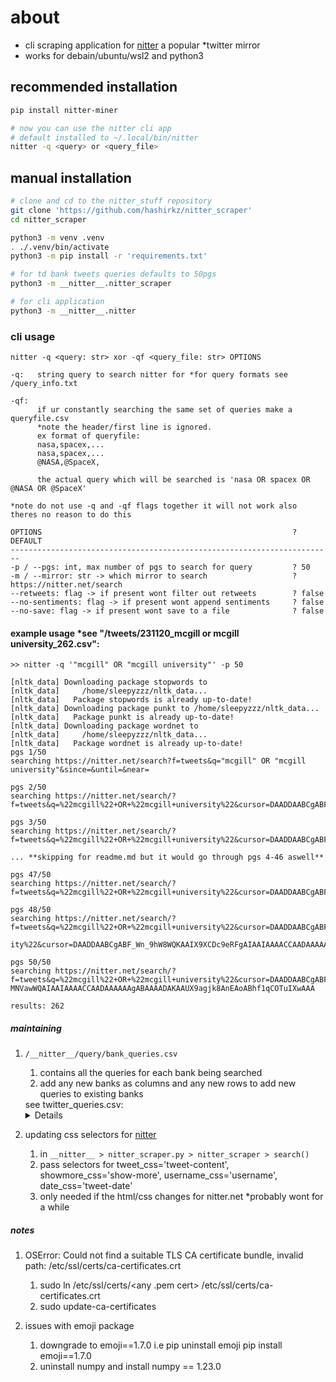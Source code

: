 # about
- cli scraping application for [nitter](https://nitter.net/search) a popular *twitter mirror    
- works for debain/ubuntu/wsl2 and python3 

## recommended installation
```bash
pip install nitter-miner

# now you can use the nitter cli app 
# default installed to ~/.local/bin/nitter
nitter -q <query> or <query_file> 
```
## manual installation
```bash
# clone and cd to the nitter_stuff repository
git clone 'https://github.com/hashirkz/nitter_scraper'
cd nitter_scraper

python3 -m venv .venv
. ./.venv/bin/activate
python3 -m pip install -r 'requirements.txt'

# for td bank tweets queries defaults to 50pgs
python3 -m __nitter__.nitter_scraper

# for cli application
python3 -m __nitter__.nitter
```  
### cli usage  
```
nitter -q <query: str> xor -qf <query_file: str> OPTIONS

-q:   string query to search nitter for *for query formats see /query_info.txt

-qf: 
      if ur constantly searching the same set of queries make a queryfile.csv
      *note the header/first line is ignored.
      ex format of queryfile:
      nasa,spacex,...
      nasa,spacex,...
      @NASA,@SpaceX,

      the actual query which will be searched is 'nasa OR spacex OR @NASA OR @SpaceX'

*note do not use -q and -qf flags together it will not work also theres no reason to do this

OPTIONS                                                        ? DEFAULT
------------------------------------------------------------------------
-p / --pgs: int, max number of pgs to search for query         ? 50
-m / --mirror: str -> which mirror to search                   ? https://nitter.net/search
--retweets: flag -> if present wont filter out retweets        ? false
--no-sentiments: flag -> if present wont append sentiments     ? false
--no-save: flag -> if present wont save to a file              ? false
```

#### example usage *see "/tweets/231120_mcgill or mcgill university_262.csv":  
```
>> nitter -q '"mcgill" OR "mcgill university"' -p 50

[nltk_data] Downloading package stopwords to
[nltk_data]     /home/sleepyzzz/nltk_data...
[nltk_data]   Package stopwords is already up-to-date!
[nltk_data] Downloading package punkt to /home/sleepyzzz/nltk_data...
[nltk_data]   Package punkt is already up-to-date!
[nltk_data] Downloading package wordnet to
[nltk_data]     /home/sleepyzzz/nltk_data...
[nltk_data]   Package wordnet is already up-to-date!
pgs 1/50
searching https://nitter.net/search?f=tweets&q="mcgill" OR "mcgill university"&since=&until=&near=

pgs 2/50
searching https://nitter.net/search/?f=tweets&q=%22mcgill%22+OR+%22mcgill+university%22&cursor=DAADDAABCgABF_Wn_9hW8WQKAAIX9abby9rQJAAIAAIAAAACCAADAAAAAAgABAAAAAAKAAUX9agjk8AnEAoABhf1qCOTv9jwAAA

pgs 3/50
searching https://nitter.net/search/?f=tweets&q=%22mcgill%22+OR+%22mcgill+university%22&cursor=DAADDAABCgABF_Wn_9hW8WQKAAIX9aVlDpsgwgAIAAIAAAACCAADAAAAAAgABAAAAAEKAAUX9agjk8AnEAoABhf1qCOTv7HgAAA

... **skipping for readme.md but it would go through pgs 4-46 aswell**

pgs 47/50
searching https://nitter.net/search/?f=tweets&q=%22mcgill%22+OR+%22mcgill+university%22&cursor=DAADDAABCgABF_Wn_9hW8WQKAAIX9XJLTpaRRgAIAAIAAAACCAADAAAAAAgABAAAAC0KAAUX9agjk8AnEAoABhf1qCOTuPsgAAA

pgs 48/50
searching https://nitter.net/search/?f=tweets&q=%22mcgill%22+OR+%22mcgill+university%22&cursor=DAADDAABCgABF_Wn_9hW8WQKAAIX9XFuEpcAQwAIAAIAAAACCAADAAAAAAgABAAAAC4KAAUX9agjk8AnEAoABhf1qCOTuNQQAAA

ity%22&cursor=DAADDAABCgABF_Wn_9hW8WQKAAIX9XCDc9eRFgAIAAIAAAACCAADAAAAAAgABAAAAC8KAAUX9agjk8AnEAoABhf1qCOTuK0AAAA       

pgs 50/50
searching https://nitter.net/search/?f=tweets&q=%22mcgill%22+OR+%22mcgill+university%22&cursor=DAADDAABCgABF_Wn_9hW8WQKAAIX9W-MNVawWQAIAAIAAAACCAADAAAAAAgABAAAADAKAAUX9agjk8AnEAoABhf1qCOTuIXwAAA

results: 262
```

##### maintaining
1. `/__nitter__/query/bank_queries.csv`
   1. contains all the queries for each bank being searched
   2. add any new banks as columns and any new rows to add new queries to existing banks
   <summary>
   see twitter_queries.csv:
   <details>

   | bmo                 | cibc                               | rbc                         | scotiabank      | td                  |
   |---------------------|------------------------------------|-----------------------------|-----------------|---------------------|
   | @BMO                | CIBC                               | RBCNewsroom                 | Scotiabank      | TDbank              |
   | BMO Field           | CIBCInnovation                     | RBC Newsroom                | ScotiabankHelps | TD Bank             |
   | BMOVanMarathon      | BanqueCIBC                         | RBC_Newsroom                | ScotiabankArena | TD_Bank             |
   | BMOmedia            | TorontoRun                         | @RBC                        | ScotiabankCtr   | TDCanada            |
   | BMOHarrisBank       | CIBC_FCIB                          | RBCCanada                   | ScotiabankTT    | TD Canada           |
   | Bank Of Montreal    | CIBCFCIBBS                         | RBC Canada                  | ScotiabankGY    | TDEconomics         |
   | BankOfMontreal      | CIBCFCIBJM                         | RBC_Canada                  | sccniagara      | TD Economics        |
   | BMO Bank            | CIBCCareers                        | RBCGAMAdvisor               | ScotiaEconomics | TDDirectInvest      |
   | BMO_Bank            | CCS_RFTC_OG                        | RBCGAMNews                  | scotiahockey    | TD DirectInvest     |
   | BMO Capital Markets | CIBCMellon                         | RBC4Students                | GillerPrize     | TD_DirectInvest     |
   | BMO_Media           | CIBCFCIBBB                         | RBCCareers                  | RunCRS          | TDCareers           |
   | lifeatbmo           | CIBC_PWM_US                        | RBCInsurance                | scotiacapital   | TD Careers          |
   |                     | RFTCBlueMtn                        | RBC_Trading                 | ScotiabankViews | TD_Careers          |
   |                     | Canadian Imperial Bank of Commerce | RBC_Insurance               | ScotiabankBB    | TD Garden           |
   |                     | CIBC Private Wealth US             | RBC Insurance               | ScotiaColpatria | TD_Garden           |
   |                     | CIBC Mellon                        | rbc bank                    | RunCRSWest      | TDNewsCanada        |
   |                     | CIBC_Mellon                        | royal bank of canada        | ScotiabankPE    | TDNews Canada       |
   |                     | CIBC Bank                          | RBC Wealth                  | ScotiabankFC    | TDNews_Canada       |
   |                     | CIBC_Bank                          | RBC_Wealth                  | ScotiabankBS    | TDBankUS            |
   |                     | CIBCBank                           | RBCWealth                   | ScotiabankMX    | TDBank US           |
   |                     | CIBC Wood Gundy                    | RBC capital markets         | CHINPicnic      | TDBank_US           |
   |                     | CIBC Run for the Cure              | RBC_capital_markets         | ScotiaCaribbean | TDNewsUS            |
   |                     | CIBC Future Heroes                 | RBCcapitalmarkets           | ScotiabankJM    | TDNews US           |
   |                     | CIBC World Markets                 | RBC Global Asset Management |                 | TDBank US           |
   |                     |                                    | RBC GAM                     |                 | TD_Insurance        |
   |                     |                                    | RBC_GAM                     |                 | TDInsurance         |
   |                     |                                    | RBCGAM                      |                 | TD Insurance        |
   |                     |                                    | rbc visa card               |                 | TD_Canada           |
   |                     |                                    | rbc_bank                    |                 | TD Asset Management |
   |                     |                                    | rbcbank                     |                 | TDAM_Canada         |
   |                     |                                    |                             |                 | TD Visa card        |

   </details>
   </summary>

2. updating css selectors for [nitter](https://nitter.net/search)
   1. in `__nitter__ > nitter_scraper.py > nitter_scraper > search()`
   2. pass selectors for tweet_css='tweet-content', showmore_css='show-more', username_css='username', date_css='tweet-date'
   3. only needed if the html/css changes for nitter.net *probably wont for a while

##### notes
1. OSError: Could not find a suitable TLS CA certificate bundle, invalid path: /etc/ssl/certs/ca-certificates.crt
   1. sudo ln /etc/ssl/certs/<any .pem cert> /etc/ssl/certs/ca-certificates.crt
   2. sudo update-ca-certificates
   
2. issues with emoji package
   1. downgrade to emoji==1.7.0 i.e pip uninstall emoji pip install emoji==1.7.0
   2. uninstall numpy and install numpy == 1.23.0